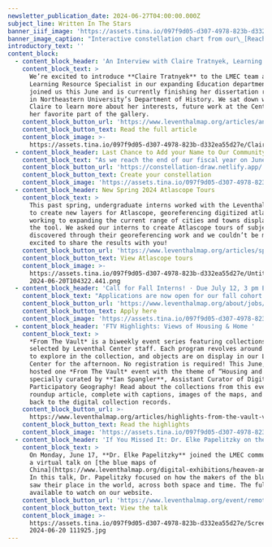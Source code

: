 ```yaml
---
newsletter_publication_date: 2024-06-27T04:00:00.000Z
subject_line: Written In The Stars
banner_iiif_image: 'https://assets.tina.io/097f9d05-d307-4978-823b-d332ea55d27e/starchart.jpg'
banner_image_caption: "Interactive constellation chart from our\_[Reach for the Stars fundraiser](https://constellation-draw.netlify.app/).\n"
introductory_text: ''
content_block:
  - content_block_header: 'An Interview with Claire Tratnyek, Learning Resource Specialist'
    content_block_text: >
      We’re excited to introduce **Claire Tratnyek** to the LMEC team as the
      Learning Resource Specialist in our expanding Education department! Claire
      joined us this June and is currently finishing her dissertation research
      in Northeastern University’s Department of History. We sat down with
      Claire to learn more about her interests, future work at the Center, and
      her favorite part of the gallery.
    content_block_button_url: 'https://www.leventhalmap.org/articles/an-interview-with-claire-tratnyek/'
    content_block_button_text: Read the full article
    content_block_image: >-
      https://assets.tina.io/097f9d05-d307-4978-823b-d332ea55d27e/Claire2021headshotSMALL.png
  - content_block_header: Last Chance to Add your Name to Our Community Star Map
    content_block_text: "As we reach the end of our fiscal year on June 30, we are counting on you to help make our future work shine! Inspired by the\_[celestial chart in our current exhibition\_](https://www.leventhalmap.org/digital-exhibitions/heaven-and-earth/catalogue/4/)*[Heaven & Earth](https://www.leventhalmap.org/digital-exhibitions/heaven-and-earth/catalogue/4/)*, we're creating a special community constellation chart drawn by our supporters. This week is your last chance to put your name amongst the stars—and support our mission at the same time.\_[Draw your own starry design](https://constellation-draw.netlify.app/) and then\_[donate $20 or more](https://leventhalmap.donorsupport.co/page/JUNE2024?drawing-id=400521254838206530)\_to become part of the community-drawn star chart.\_You can even [draw and dedicate a constellation for a loved one](https://constellation-draw.netlify.app/)\_and we'll send it to them by email or postcard! We rely on your generosity to make our programs\_accessible and your support makes a big difference.\n"
    content_block_button_url: 'https://constellation-draw.netlify.app/'
    content_block_button_text: Create your constellation
    content_block_image: 'https://assets.tina.io/097f9d05-d307-4978-823b-d332ea55d27e/starchart.jpg'
  - content_block_header: New Spring 2024 Atlascope Tours
    content_block_text: >
      This past spring, undergraduate interns worked with the Leventhal Center
      to create new layers for Atlascope, georeferencing digitized atlases and
      working to expanding the current range of cities and towns displayed in
      the tool. We asked our interns to create Atlascope tours of subjects they
      discovered through their georeferencing work and we couldn’t be more
      excited to share the results with you!
    content_block_button_url: 'https://www.leventhalmap.org/articles/spring-2024-atlascope-tours/'
    content_block_button_text: View Atlascope tours
    content_block_image: >-
      https://assets.tina.io/097f9d05-d307-4978-823b-d332ea55d27e/Untitled -
      2024-06-20T104322.441.png
  - content_block_header: 'Call for Fall Interns! · Due July 12, 3 pm ET'
    content_block_text: "Applications are now open for our fall cohort of college interns. Our paid internship program trains the next generation of professionals in topics related to geospatial technology, public humanities, and librarianship. Interns will work onsite in the Center’s offices at the Central Library for 6-10 hours per week from mid-September 2024 through mid-December 2024 focused on\_[Geohumanities & GIS](https://www.leventhalmap.org/about/jobs/2024-fall-internships/). *Apply online by Friday, July 12, 2024 at 3 pm ET.*\n"
    content_block_button_url: 'https://www.leventhalmap.org/about/jobs/2024-fall-internships/'
    content_block_button_text: Apply here
    content_block_image: 'https://assets.tina.io/097f9d05-d307-4978-823b-d332ea55d27e/Media (9).jpg'
  - content_block_header: 'FTV Highlights: Views of Housing & Home '
    content_block_text: >
      *From The Vault* is a biweekly event series featuring collections objects
      selected by Leventhal Center staff. Each program revolves around a theme
      to explore in the collection, and objects are on display in our Learning
      Center for the afternoon. No registration is required! This June, we
      hosted one *From The Vault* event with the theme of “Housing and Home,”
      specially curated by **Ian Spangler**, Assistant Curator of Digital &
      Participatory Geography! Read about the collections from this event
      roundup article, complete with captions, images of the maps, and links
      back to the digital collection records.
    content_block_button_url: >-
      https://www.leventhalmap.org/articles/highlights-from-the-vault-views-of-housing-home/
    content_block_button_text: Read the highlights
    content_block_image: 'https://assets.tina.io/097f9d05-d307-4978-823b-d332ea55d27e/Untitled.png'
  - content_block_header: 'If You Missed It: Dr. Elke Papelitzky on the Blue Maps of China'
    content_block_text: >
      On Monday, June 17, **Dr. Elke Papelitzky** joined the LMEC community for
      a virtual talk on [the blue maps of
      China](https://www.leventhalmap.org/digital-exhibitions/heaven-and-earth/).
      In this talk, Dr. Papelitzky focused on how the makers of the blue maps
      saw their place in the world, across both space and time. The full talk is
      available to watch on our website.
    content_block_button_url: 'https://www.leventhalmap.org/event/remote-talk-with-elke-papelitzky/'
    content_block_button_text: View the talk
    content_block_image: >-
      https://assets.tina.io/097f9d05-d307-4978-823b-d332ea55d27e/Screenshot
      2024-06-20 111925.jpg
---
```


